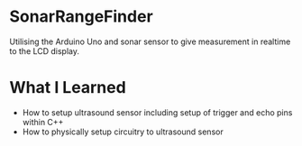# SonarRangeFinder
Utilising the Arduino Uno and sonar sensor to give measurement in realtime to the LCD display.

# What I Learned

* How to setup ultrasound sensor including setup of trigger and echo pins within C++
* How to physically setup circuitry to ultrasound sensor
